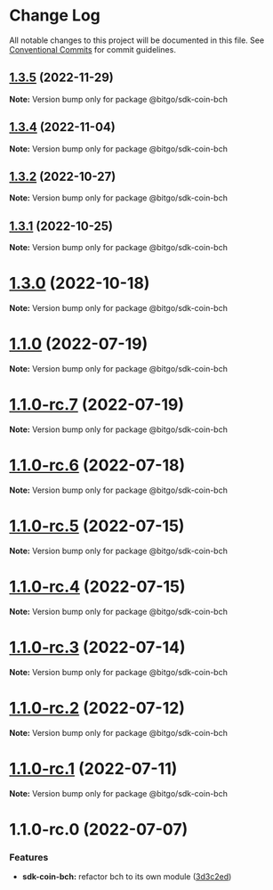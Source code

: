 # Change Log

All notable changes to this project will be documented in this file.
See [Conventional Commits](https://conventionalcommits.org) for commit guidelines.

## [1.3.5](https://github.com/BitGo/BitGoJS/compare/@bitgo/sdk-coin-bch@1.3.0...@bitgo/sdk-coin-bch@1.3.5) (2022-11-29)

**Note:** Version bump only for package @bitgo/sdk-coin-bch

## [1.3.4](https://github.com/BitGo/BitGoJS/compare/@bitgo/sdk-coin-bch@1.3.0...@bitgo/sdk-coin-bch@1.3.4) (2022-11-04)

**Note:** Version bump only for package @bitgo/sdk-coin-bch

## [1.3.2](https://github.com/BitGo/BitGoJS/compare/@bitgo/sdk-coin-bch@1.3.0...@bitgo/sdk-coin-bch@1.3.2) (2022-10-27)

**Note:** Version bump only for package @bitgo/sdk-coin-bch

## [1.3.1](https://github.com/BitGo/BitGoJS/compare/@bitgo/sdk-coin-bch@1.3.0...@bitgo/sdk-coin-bch@1.3.1) (2022-10-25)

**Note:** Version bump only for package @bitgo/sdk-coin-bch

# [1.3.0](https://github.com/BitGo/BitGoJS/compare/@bitgo/sdk-coin-bch@1.1.0-rc.7...@bitgo/sdk-coin-bch@1.3.0) (2022-10-18)

**Note:** Version bump only for package @bitgo/sdk-coin-bch

# [1.1.0](https://github.com/BitGo/BitGoJS/compare/@bitgo/sdk-coin-bch@1.1.0-rc.7...@bitgo/sdk-coin-bch@1.1.0) (2022-07-19)

**Note:** Version bump only for package @bitgo/sdk-coin-bch

# [1.1.0-rc.7](https://github.com/BitGo/BitGoJS/compare/@bitgo/sdk-coin-bch@1.1.0-rc.5...@bitgo/sdk-coin-bch@1.1.0-rc.7) (2022-07-19)

**Note:** Version bump only for package @bitgo/sdk-coin-bch

# [1.1.0-rc.6](https://github.com/BitGo/BitGoJS/compare/@bitgo/sdk-coin-bch@1.1.0-rc.5...@bitgo/sdk-coin-bch@1.1.0-rc.6) (2022-07-18)

**Note:** Version bump only for package @bitgo/sdk-coin-bch

# [1.1.0-rc.5](https://github.com/BitGo/BitGoJS/compare/@bitgo/sdk-coin-bch@1.1.0-rc.4...@bitgo/sdk-coin-bch@1.1.0-rc.5) (2022-07-15)

**Note:** Version bump only for package @bitgo/sdk-coin-bch

# [1.1.0-rc.4](https://github.com/BitGo/BitGoJS/compare/@bitgo/sdk-coin-bch@1.1.0-rc.2...@bitgo/sdk-coin-bch@1.1.0-rc.4) (2022-07-15)

**Note:** Version bump only for package @bitgo/sdk-coin-bch

# [1.1.0-rc.3](https://github.com/BitGo/BitGoJS/compare/@bitgo/sdk-coin-bch@1.1.0-rc.2...@bitgo/sdk-coin-bch@1.1.0-rc.3) (2022-07-14)

**Note:** Version bump only for package @bitgo/sdk-coin-bch

# [1.1.0-rc.2](https://github.com/BitGo/BitGoJS/compare/@bitgo/sdk-coin-bch@1.1.0-rc.1...@bitgo/sdk-coin-bch@1.1.0-rc.2) (2022-07-12)

**Note:** Version bump only for package @bitgo/sdk-coin-bch

# [1.1.0-rc.1](https://github.com/BitGo/BitGoJS/compare/@bitgo/sdk-coin-bch@1.1.0-rc.0...@bitgo/sdk-coin-bch@1.1.0-rc.1) (2022-07-11)

**Note:** Version bump only for package @bitgo/sdk-coin-bch

# 1.1.0-rc.0 (2022-07-07)

### Features

- **sdk-coin-bch:** refactor bch to its own module ([3d3c2ed](https://github.com/BitGo/BitGoJS/commit/3d3c2eda2115fe136050f06a02c6c12cb1827707))
